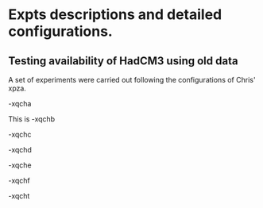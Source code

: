 # Expts descriptions and detailed configurations.

## Testing availability of HadCM3 using old data

A set of experiments were carried out following the configurations of Chris' xpza.  

-xqcha

This is
-xqchb


-xqchc


-xqchd


-xqche


-xqchf


-xqcht


